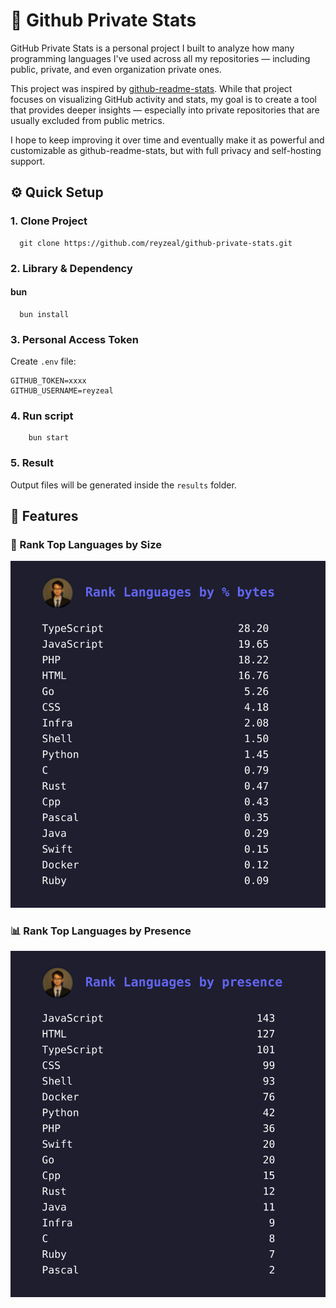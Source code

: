 # 🧩 Github Private Stats
GitHub Private Stats is a personal project I built to analyze how many programming languages I've used across all my repositories — including public, private, and even organization private ones.

This project was inspired by [github-readme-stats](https://github.com/anuraghazra/github-readme-stats). While that project focuses on visualizing GitHub activity and stats, my goal is to create a tool that provides deeper insights — especially into private repositories that are usually excluded from public metrics.

I hope to keep improving it over time and eventually make it as powerful and customizable as github-readme-stats, but with full privacy and self-hosting support.
## ⚙️ Quick Setup

### 1. Clone Project
```shell
  git clone https://github.com/reyzeal/github-private-stats.git
```
### 2. Library & Dependency
#### bun
```shell
  bun install
```
### 3. Personal Access Token
Create `.env` file:
```dotenv
GITHUB_TOKEN=xxxx
GITHUB_USERNAME=reyzeal
```
### 4. Run script
```shell
    bun start
```

### 5. Result
Output files will be generated inside the `results` folder.
## 🔧 Features

### 🧮 Rank Top Languages by Size
![Rank Top Languages by Size](./images/rank_size.svg)
### 📊 Rank Top Languages by Presence
![Rank Top Languages by Size](./images/rank_presence.svg)
